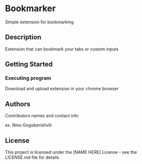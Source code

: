 # Bookmarker

Simple extension for bookmarking

## Description

Extension that can bookmark your tabs or custom inputs

## Getting Started

### Executing program

Download and upload extension in your chrome browser

## Authors

Contributors names and contact info

ex. Nino Gogoberishvili

## License

This project is licensed under the [NAME HERE] License - see the LICENSE.md file for details

